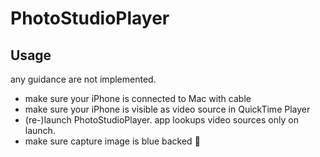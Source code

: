 # PhotoStudioPlayer

## Usage

any guidance are not implemented.

* make sure your iPhone is connected to Mac with cable
* make sure your iPhone is visible as video source in QuickTime Player
* (re-)launch PhotoStudioPlayer. app lookups video sources only on launch.
* make sure capture image is blue backed :eyes:

